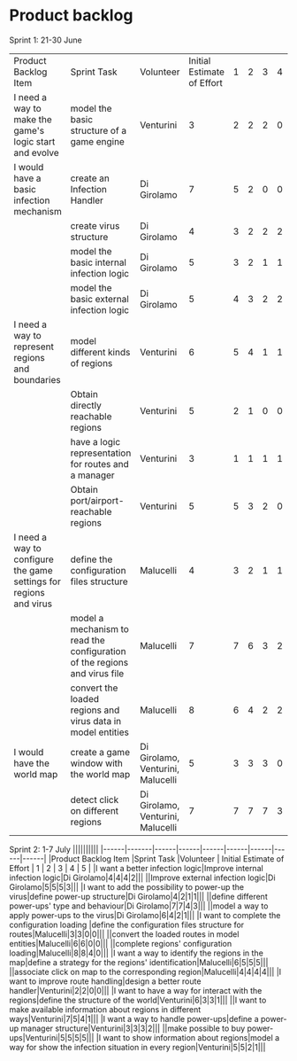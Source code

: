 # Product backlog

Sprint 1: 21-30 June

||||||||||
|------|-------|------|------|------|------|------|------|------|
|Product Backlog Item |Sprint Task |Volunteer | Initial Estimate of Effort | 1 | 2 | 3 | 4 | 5 |
|I need a way to make the game's logic start and evolve|model the basic structure of a game engine|Venturini|3|2|2|2|0|0|
|I would have a basic infection mechanism|create an Infection Handler|Di Girolamo|7|5|2|0|0|0|
||create virus structure|Di Girolamo|4|3|2|2|2|0|
||model the basic internal infection logic|Di Girolamo|5|3|2|1|1|0|
||model the basic external infection logic|Di Girolamo|5|4|3|2|2|0|
|I need a way to represent regions and boundaries|model different kinds of regions|Venturini|6|5|4|1|1|0|
||Obtain directly reachable regions|Venturini|5|2|1|0|0|0|
||have a logic representation for routes and a manager|Venturini|3|1|1|1|1|0|
||Obtain port/airport-reachable regions|Venturini|5|5|3|2|0|0|
|I need a way to configure the game settings for regions and virus|define the configuration files structure|Malucelli|4|3|2|1|1|0|
||model a mechanism to read the configuration of the regions and virus file|Malucelli|7|7|6|3|2|1|
||convert the loaded regions and virus data in model entities|Malucelli|8|6|4|2|2|0|
|I would have the world map|create a game window with the world map|Di Girolamo, Venturini, Malucelli|5|3|3|3|0|0|
||detect click on different regions|Di Girolamo, Venturini, Malucelli|7|7|7|7|3|0|

Sprint 2: 1-7 July
||||||||||
|------|-------|------|------|------|------|------|------|------|
|Product Backlog Item |Sprint Task |Volunteer | Initial Estimate of Effort | 1 | 2 | 3 | 4 | 5 |
|I want a better infection logic|Improve internal infection logic|Di Girolamo|4|4|4|2|||
||Improve external infection logic|Di Girolamo|5|5|5|3|||
|I want to add the possibility to power-up the virus|define power-up structure|Di Girolamo|4|2|1|1|||
||define different power-ups' type and behaviour|Di Girolamo|7|7|4|3|||
||model a way to apply power-ups to the virus|Di Girolamo|6|4|2|1|||
|I want to complete the configuration loading |define the configuration files structure for routes|Malucelli|3|3|0|0|||
||convert the loaded routes in model entities|Malucelli|6|6|0|0|||
||complete regions' configuration loading|Malucelli|8|8|4|0|||
|I want a way to identify the regions in the map|define a strategy for the regions' identification|Malucelli|6|5|5|5|||
||associate click on map to the corresponding region|Malucelli|4|4|4|4|||
|I want to improve route handling|design a better route handler|Venturini|2|2|0|0|||
|I want to have a way for interact with the regions|define the structure of the world|Venturini|6|3|3|1|||
||I want to make available information about regions in different ways|Venturini|7|5|4|1|||
|I want a way to handle power-ups|define a power-up manager structure|Venturini|3|3|3|2|||
||make possible to buy power-ups|Venturini|5|5|5|5|||
|I want to show information about regions|model a way for show the infection situation in every region|Venturini|5|5|2|1|||
